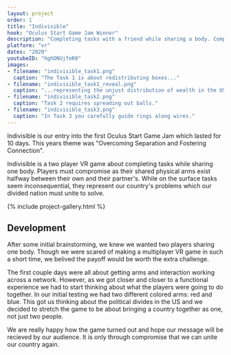 ```yaml
---
layout: project
order: 1
title: "Indivisible"
hook: "Oculus Start Game Jam Winner"
description: "Completing tasks with a friend while sharing a body. Compromise as your shared physical arms exist halfway between your own and your partner's. While on the surface tasks seem inconsequential, they represent our country's problems which our divided nation must unite to solve."
platform: "vr"
dates: "2020"
youtubeID: "hghDNUjfeR0"
images:
- filename: "indivisible_task1.png"
  caption: "The Task 1 is about redistributing boxes..."
- filename: "indivisible_task1_reveal.png"
  caption: "...representing the unjust distribution of wealth in the US."
- filename: "indivisible_task2.png"
  caption: "Task 2 requires spreading out balls."
- filename: "indivisible_task3.png"
  caption: "In Task 3 you carefully guide rings along wires."
---
```


Indivisible is our entry into the first Oculus Start Game Jam which lasted for 10 days. This years theme was "Overcoming Separation and Fostering Connection".

Indivisible is a two player VR game about completing tasks while sharing one body. Players must compromise as their shared physical arms exist halfway between their own and their partner's. While on the surface tasks seem inconsequential, they represent our country's problems which our divided nation must unite to solve.

{% include project-gallery.html %}

## Development
After some initial brainstorming, we knew we wanted two players sharing one body. Though we were scared of making a multiplayer VR game in such a short time, we belived the payoff would be worth the extra challenge.

The first couple days were all about getting arms and interaction working across a network. However, as we got closer and closer to a functional experience we had to start thinking about what the players were going to do together. In our initial testing we had two different colored arms: red and blue. This got us thinking about the political divides in the US and we decided to stretch the game to be about bringing a country together as one, not just two people.

We are really happy how the game turned out and hope our message will be recieved by our audience. It is only through compromise that we can unite our country again.
